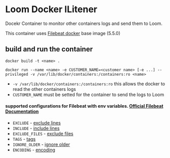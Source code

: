 # Loom Docker lLitener
Docekr Container to monitor other containers logs and send them to Loom.

This container uses [Filebeat docker](https://www.elastic.co/guide/en/beats/filebeat/current/running-on-docker.html "File Beat")
base image (5.5.0)

## build and run the container
```shell
docker build -t <name> .
```
```shell
docker run --name <name> -e CUSTOMER_NAME=<customer name> [-e ...] --privileged -v /var/lib/docker/containers:/containers:ro <name>
```
* `-v /var/lib/docker/containers:/containers:ro` this allows the docker to read the other containers logs
* `CUSTOMER_NAME` must be setted for the container to send the logs to Loom

#### supported configurations for Filebeat with env variables. [Official Filebeat Documentation](https://www.elastic.co/guide/en/beats/filebeat/current/configuring-howto-filebeat.html "Configuring Filebeat")
* `EXCLUDE` - [exclude lines](https://www.elastic.co/guide/en/beats/filebeat/current/configuration-filebeat-options.html#exclude-lines "exclude lines")
* `INCLUDE` - [include lines](https://www.elastic.co/guide/en/beats/filebeat/current/configuration-filebeat-options.html#include-lines "include lines")
* `EXCLUDE_FILES` - [exclude files](https://www.elastic.co/guide/en/beats/filebeat/current/configuration-filebeat-options.html#exclude-files "exclude files")
* `TAGS` - [tags](https://www.elastic.co/guide/en/beats/filebeat/current/configuration-filebeat-options.html#_tags "tags")
* `IGNORE_OLDER` - [ignore older](https://www.elastic.co/guide/en/beats/filebeat/current/configuration-filebeat-options.html#ignore-older "ignore older")  
* `ENCODING` - [encoding](https://www.elastic.co/guide/en/beats/filebeat/current/configuration-filebeat-options.html#_encoding "encoding")
